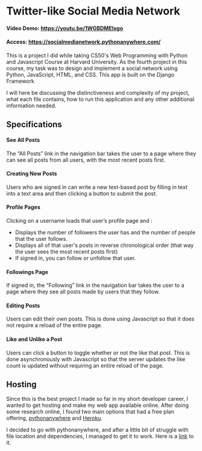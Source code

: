 # Twitter-like Social Media Network

#### Video Demo: <https://youtu.be/1WGBDMElxgo>

#### Access: <https://socialmedianetwork.pythonanywhere.com/>

This is a project I did while taking CS50's Web Programming with Python and Javascript Course at Harvard University.
As the fourth project in this course, my task was to design and implement a social network using Python, JavaScript, HTML, and CSS. This app is built on the Django Framework

I will here be discussing the distinctiveness and complexity of my project, what each file contains, how to run this application and any other additional information needed.

## Specifications

#### See All Posts

The “All Posts” link in the navigation bar takes the user to a page where they can see all posts from all users, with the most recent posts first.

#### Creating New Posts

Users who are signed in can write a new text-based post by filling in text into a text area and then clicking a button to submit the post.

#### Profile Pages

Clicking on a username loads that user’s profile page and :

-   Displays the number of followers the user has and the number of people that the user follows.
-   Displays all of that user's posts in reverse chronological order (that way the user sees the most recent posts first)
-   If signed in, you can follow or unfollow that user.

#### Followings Page

If signed in, the “Following” link in the navigation bar takes the user to a page where they see all posts made by users that they follow.

#### Editing Posts

Users can edit their own posts. This is done using Javascript so that it does not require a reload of the entire page.

#### Like and Unlike a Post 

Users can click a button to toggle whether or not the like that post. This is done asynchronously with Javascript so that the server updates the like count is updated without requiring an entire reload of the page.

## Hosting

Since this is the best project I made so far in my short developer career, I wanted to get hosting and make my web app available online.
After doing some research online, I found two main options that had a free plan offering, [pythonanywhere](https://www.pythonanywhere.com/) and [Heroku](https://www.heroku.com/).

I decided to go with pythonanywhere, and after a little bit of struggle with file location and dependencies, I managed to get it to work.
Here is a [link](https://socialmedianetwork.pythonanywhere.com/) to it.

